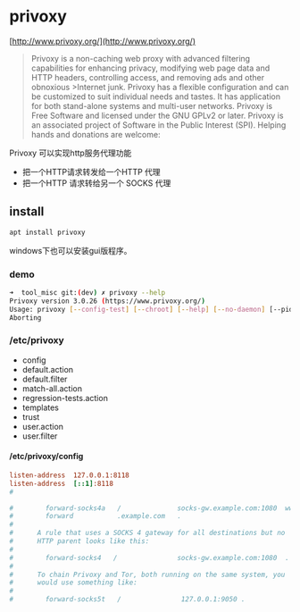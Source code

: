 # privoxy

[http://www.privoxy.org/](http://www.privoxy.org/)

> Privoxy is a non-caching web proxy with advanced filtering capabilities for enhancing privacy, modifying web page data and HTTP headers, controlling access, and removing ads and other obnoxious >Internet junk. Privoxy has a flexible configuration and can be customized to suit individual needs and tastes. It has application for both stand-alone systems and multi-user networks.
> Privoxy is Free Software and licensed under the GNU GPLv2 or later.
> Privoxy is an associated project of Software in the Public Interest (SPI).
> Helping hands and donations are welcome:

Privoxy 可以实现http服务代理功能
- 把一个HTTP请求转发给一个HTTP 代理
- 把一个HTTP 请求转给另一个 SOCKS 代理


## install
``` bash
apt install privoxy
```

windows下也可以安装gui版程序。

### demo
``` bash
➜  tool_misc git:(dev) ✗ privoxy --help
Privoxy version 3.0.26 (https://www.privoxy.org/)
Usage: privoxy [--config-test] [--chroot] [--help] [--no-daemon] [--pidfile pidfile] [--pre-chroot-nslookup hostname] [--user user[.group]] [--version] [configfile]
Aborting
```


###  /etc/privoxy 

- config  
- default.action  
- default.filter  
- match-all.action  
- regression-tests.action  
- templates 
- trust  
- user.action  
- user.filter


#### /etc/privoxy/config

``` ini
listen-address  127.0.0.1:8118
listen-address  [::1]:8118
#

#        forward-socks4a   /              socks-gw.example.com:1080  www-cache.isp.example.net:8080
#        forward           .example.com   .
#
#      A rule that uses a SOCKS 4 gateway for all destinations but no
#      HTTP parent looks like this:
#
#        forward-socks4   /               socks-gw.example.com:1080  .
#
#      To chain Privoxy and Tor, both running on the same system, you
#      would use something like:
#
#        forward-socks5t   /               127.0.0.1:9050 .
 ```
